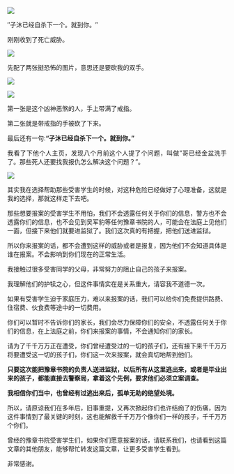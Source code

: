 <p><img src="https://github.com/ZjzMisaka/iaders/img/2019/11/e6714-005PR4hXgy1g89fy7dqbzj30rs0fmx2l.jpg"></p>
<div class="preface">″子沐已经自杀下一个。就到你。″</div>
<p><span id="more-8591"></span></p>
<div class="WB_editor_iframe_new">
<p align="justify">​​刚刚收到了死亡威胁。</p>
<p class="picbox"><img src="https://github.com/ZjzMisaka/iaders/img/2019/11/df2db-005PR4hXgy1g89fh91379j30u01hcnnv.jpg"></p>
<p align="justify">
<p>先配了两张挺恐怖的图片，意思还是要砍我的双手。</p>
<p class="picbox"><img src="https://github.com/ZjzMisaka/iaders/img/2019/11/be269-005PR4hXgy1g89fhp4ogej30dw0ia4ho.jpg"></p>
<p class="picbox"><img src="https://github.com/ZjzMisaka/iaders/img/2019/11/64440-005PR4hXgy1g89fhr2nwdj30dw0l7ww0.jpg"></p>
<p align="justify">
第一张是这个凶神恶煞的人，手上带满了戒指。</p>
<p>第二张就是带戒指的手被砍了下来。</p>
<p>最后还有一句:<b>&#8220;子沐已经自杀下一个。就到你。&#8221;</b></p>
<p align="justify">
我看了下他个人主页，发现八个月前这个人提了个问题，叫做&#8221;哥已经金盆洗手了。那些死人还要找我报仇怎么解决这个问题？&#8221;。</p>
<p class="picbox"><img src="https://github.com/ZjzMisaka/iaders/img/2019/11/ee348-005PR4hXgy1g89fidjeg6j30u00cxwhg.jpg"></p>
<p align="justify">
<p>其实我在选择帮助那些受害学生的时候，对这种危险已经做好了心理准备，这就是我的选择，那就这样走下去吧。</p>
<p>那些想要报案的受害学生不用怕，我们不会透露任何关于你们的信息，警方也不会透露你们的信息，也不会见到吴军豹等任何豫章书院的人，可能会在法庭上见他们一面，但接下来他们就要进监狱了。我们这次真的有把握，把他们送进监狱。</p>
<p>所以你来报案的话，都不会遭到这样的威胁或者是报复，因为他们不会知道具体是谁在报案。不会影响到你们现在的正常生活。</p>
<p align="justify">我接触过很多受害同学的父母，非常努力的阻止自己的孩子来报案。</p>
<p>我理解他们的护犊之心，但这件事情实在是关系重大，请容我不道德一次。</p>
<p align="justify">如果有受害学生迫于家庭压力，难以来报案的话，我们可以给你们免费提供路费、住宿费、伙食费等途中的一切费用。</p>
<p align="justify">你们可以暂时不告诉你们的家长，我们会尽力保障你们的安全，不透露任何关于你们的信息，在上法庭之前，你们来报案的事情，不会通知你们的家长。</p>
<p align="justify">请为了千千万万正在遭受，你们曾经遭受过的一切的孩子们，还有接下来千千万万将要遭受这一切的孩子们，你们这一次来报案，就会真切地帮到他们。</p>
<p align="justify"><b>只要这次能把豫章书院的负责人送进监狱，以后所有从这里逃出来，或者是毕业出来的孩子，都能直接去警察局，拿着这个先例，要求他们必须立案调查。</b></p>
<p align="justify"><b>我相信你们当中，也曾经有过逃出来后，孤单无助的绝望处境。</b></p>
<p align="justify">所以，请原谅我们在多年后，旧事重提，又再次掀起你们也许结痂了的伤痛，因为这件事情到了最关键的时刻，这也能解救千千万万个像你们一样的孩子，千千万万个你们。</p>
<p align="justify">曾经的豫章书院受害学生们，如果你们愿意报案的话，请联系我们，也请看到这篇文章的其他朋友，能够帮忙转发这篇文章，让更多受害学生看到。</p>
<p align="justify">非常感谢。</p>